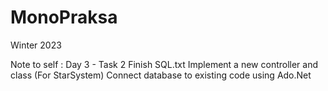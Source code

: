 # MonoPraksa
Winter 2023


Note to self : 
  Day 3 - Task 2
    Finish SQL.txt
    Implement a new controller and class (For StarSystem)
    Connect database to existing code using Ado.Net
